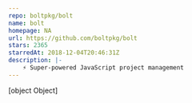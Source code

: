 ```yaml
---
repo: boltpkg/bolt
name: bolt
homepage: NA
url: https://github.com/boltpkg/bolt
stars: 2365
starredAt: 2018-12-04T20:46:31Z
description: |-
    ⚡️ Super-powered JavaScript project management
---
```


[object Object]
